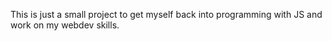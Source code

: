 This is just a small project to get myself back into programming with JS and work on my webdev skills.
